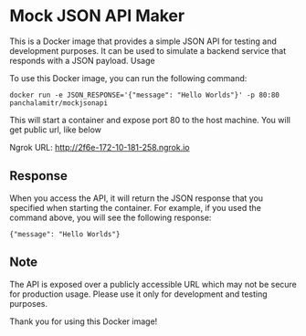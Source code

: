 # Mock JSON API Maker

This is a Docker image that provides a simple JSON API for testing and development purposes. It can be used to simulate a backend service that responds with a JSON payload.
Usage

To use this Docker image, you can run the following command:

`docker run -e JSON_RESPONSE='{"message": "Hello Worlds"}' -p 80:80 panchalamitr/mockjsonapi`

This will start a container and expose port 80 to the host machine.
You will get public url, like below

Ngrok URL: http://2f6e-172-10-181-258.ngrok.io

## Response

When you access the API, it will return the JSON response that you specified when starting the container. For example, if you used the command above, you will see the following response:

`{"message": "Hello Worlds"}`

## Note

The API is exposed over a publicly accessible URL which may not be secure for production usage. Please use it only for development and testing purposes.

Thank you for using this Docker image!
